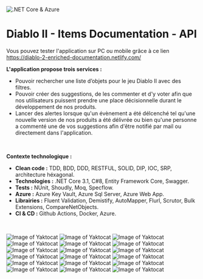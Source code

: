 ![.NET Core & Azure](https://github.com/HaddadBenjamin/Diablo-II-Items/workflows/.NET%20Core%20&%20Azure/badge.svg)

# Diablo II - Items Documentation - API

Vous pouvez tester l'application sur PC ou mobile grâce à ce lien https://diablo-2-enriched-documentation.netlify.com/
</br>

__L'application propose trois services :__
- Pouvoir rechercher une liste d’objets pour le jeu Diablo II avec des filtres.
- Pouvoir créer des suggestions, de les commenter et d'y voter afin que nos utilisateurs puissent prendre une place décisionnelle durant le développement de nos produits.
- Lancer des alertes lorsque qu'un évènement a été délcenché tel qu'une nouvelle version de nos produits a été délivrée ou bien qu'une personne a commenté une de vos suggestions afin d'être notifié par mail ou directement dans l'application.
</br>

__Contexte technologique :__
- __Clean code :__ TDD, BDD, DDD, RESTFUL, SOLID, DIP, IOC, SRP, architecture héxagonal.
- __Technologies :__ .NET Core 3.1, C#8, Entity Framework Core, Swagger.
- __Tests :__ NUnit, Shoudly, Moq, Specflow.
- __Azure :__ Azure Key Vault, Azure Sql Server, Azure Web App.
- __Librairies :__ Fluent Validation, Demistify, AutoMapper, Flurl, Scrutor, Bulk Extensions, CompareNetObjects.
- __CI & CD :__ Github Actions, Docker, Azure.
</br>

![Image of Yaktocat](https://imgur.com/0qA66wz.png)
![Image of Yaktocat](https://imgur.com/tpPXX4P.png)
![Image of Yaktocat](https://imgur.com/saQ8mag.png)
![Image of Yaktocat](https://imgur.com/REP8ljs.png)
![Image of Yaktocat](https://imgur.com/88CS50D.png)
![Image of Yaktocat](https://imgur.com/xSGUc6w.png)
![Image of Yaktocat](https://imgur.com/wigubhI.png)
![Image of Yaktocat](https://imgur.com/tjcBvy4.png)
![Image of Yaktocat](https://imgur.com/nyjwgAF.png)
![Image of Yaktocat](https://imgur.com/OdasLS4.png)
![Image of Yaktocat](https://imgur.com/6xIDc51.png)
![Image of Yaktocat](https://imgur.com/RS6LIZP.png)
![Image of Yaktocat](https://imgur.com/BE4KDZI.png)
![Image of Yaktocat](https://imgur.com/D79YeZs.png)
![Image of Yaktocat](https://imgur.com/Vb7z4oE.png)
![Image of Yaktocat](https://imgur.com/V6KM3Gq.png)
![Image of Yaktocat](https://imgur.com/eAGkKb1.png)
![Image of Yaktocat](https://imgur.com/Q7zQnzJ.png)
